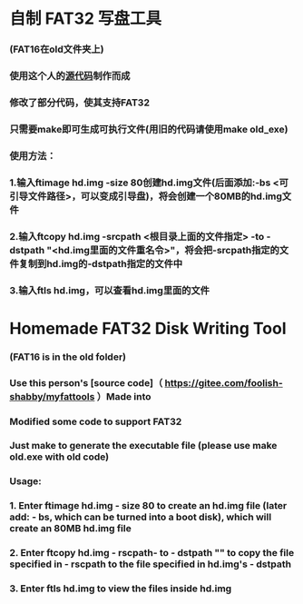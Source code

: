 # 自制 FAT32 写盘工具
### (FAT16在old文件夹上)
### 使用这个人的[源代码](https://gitee.com/foolish-shabby/myfattools)制作而成
### 修改了部分代码，使其支持FAT32
### 只需要make即可生成可执行文件(用旧的代码请使用make old_exe)
### 使用方法：
### 1.输入ftimage hd.img -size 80创建hd.img文件(后面添加:-bs <可引导文件路径>，可以变成引导盘)，将会创建一个80MB的hd.img文件
### 2.输入ftcopy hd.img -srcpath <根目录上面的文件指定> -to -dstpath "<hd.img里面的文件重名令>"，将会把-srcpath指定的文件复制到hd.img的-dstpath指定的文件中
### 3.输入ftls hd.img，可以查看hd.img里面的文件

# Homemade FAT32 Disk Writing Tool
### (FAT16 is in the old folder)
### Use this person's [source code]（ https://gitee.com/foolish-shabby/myfattools ）Made into
### Modified some code to support FAT32
### Just make to generate the executable file (please use make old.exe with old code)
### Usage:
### 1. Enter ftimage hd.img - size 80 to create an hd.img file (later add: - bs<bootable file path>, which can be turned into a boot disk), which will create an 80MB hd.img file
### 2. Enter ftcopy hd.img - rscpath<file specified in root directory>- to - dstpath "<file duplication command in hd.img>" to copy the file specified in - rscpath to the file specified in hd.img's - dstpath
### 3. Enter ftls hd.img to view the files inside hd.img